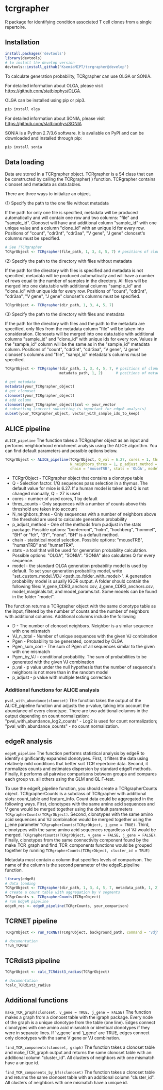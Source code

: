 # tcrgrapher

R package for identifying condition associated T cell clones from a single 
repertoire.

## Installation

```R
install.packages('devtools')
library(devtools)
# to install the develop version
devtools::install_github("KseniaMIPT/tcrgrapher@develop")
```

To calculate generation probability, TCRgrapher can use OLGA or SONIA. 

For detailed information about OLGA, please visit
https://github.com/statbiophys/OLGA.

OLGA can be installed using pip or pip3.

```python
pip install olga
```

For detailed information about SONIA, please visit
https://github.com/statbiophys/SONIA

SONIA is a Python 2.7/3.6 software. It is available on PyPI and can be 
downloaded and installed through pip:

```python
pip install sonia
```

## Data loading

Data are stored in a TCRgrapher object. TCRgrapher is a S4 class that can be 
constructed by calling the TCRgrapher( ) function. TCRgrapher contains clonoset 
and metadata as data.tables.

There are three ways to initialize an object.

(1) Specify the path to the one file without metadata

If the path for only one file is specified, metadata will be produced automatically
and will contain one row and two columns: "file" and "sample_id".
Clonoset will have and additional column "sample_id" with one unique value and a
column "clone_id" with an unique id for every row.
Positions of "count", "cdr3nt", "cdr3aa", "V gene", "J gene" clonoset's columns must be specified.

```R
# See ?TCRgrapher
TCRgrObject <- TCRgrapher(file_path, 1, 3, 4, 5, 7) # positions of clonoset's columns
```

(2) Specify the path to the directory with files without metadata

If the path for the directory with files is specified and metadata is not specified,
metadata will be produced automatically and will have a number of rows equal
to the number of samples in the directory. All files will be merged into one
data.table with additional columns "sample_id"  and "clone_id" with
unique ids  for every row. Positions of "count", "cdr3nt", "cdr3aa",
"V gene", "J gene" clonoset's columns must be specified.

```R
TCRgrObject <- TCRgrapher(dir_path, 1, 3, 4, 5, 7)
```

(3) Specify the path to the directory with files and metadata

If the path for the directory with files and the path to the metadata are specified,
only files from the metadata column "file" will be taken into consideration.
Clonosets will be merged into one data.table with additional columns "sample_id" and
"clone_id" with unique ids for every row.
Values in the "sample_id" column will be the same as in the "sample_id"
metadata column. Positions of "count", "cdr3nt", "cdr3aa", "V gene", "J gene" clonoset's
columns and "file", "sampl_id" metadata's columns must be specified.

```R
TCRgrObject <- TCRgrapher(dir_path, 1, 3, 4, 5, 7, # positions of clonoset's columns
                         metadata_path, 1, 2)      # positions of metadtata's columns
```
```R
# get metadata
metadata(your_TCRgrapher_object)
# get clonoset
clonoset(your_TCRgrapher_object)
# add column
clonoset(your_TCRgrapher_object)$col <- your_vector
# subsetting (correct subsetting is important for edgeR analysis)
subset(your_TCRgrapher_object, vector_with_sample_ids_to_keep)
```

## ALICE pipeline

```ALICE_pipeline``` The function takes a TCRgrapher object as an input and performs
neighborhood enrichment analysis using the ALICE algorithm. You can find default 
parameters and possible options below.

```R
TCRgrObject <- ALICE_pipeline(TCRgrObject, Q_val = 6.27, cores = 1, thres_counts = 1,
                              N_neighbors_thres = 1, p_adjust_method = "BH", 
                              chain = 'mouseTRB', stats = 'OLGA', model= '-')
```
* TCRgrObject - TCRgrapher object that contains a clonotype table
* Q - Selection factor. 1/Q sequences pass selection in a thymus. The default 
value for mice is 6.27. If a human model is taken and Q is not changed manually,
Q = 27 is used
* cores - number of used cores, 1 by default
* thres_counts - Only sequences with a number of counts above this threshold are
taken into account
* N_neighbors_thres - Only sequences with a number of neighbors above the 
threshold are used to calculate generation probability
* p_adjust_method - One of the methods from p.adjust in the stats package. 
Possible options: "bonferroni", "holm", "hochberg", "hommel", "BH" or "fdr", "BY",
"none". "BH" is a default method.
* chain - statistical model selection. Possible options: "mouseTRB", "humanTRB" 
and "humanTRA".
* stats - a tool that will be used for generation probability calculation. 
Possible options: "OLGA", "SONIA". "SONIA" also calculates Q for every sequence.
* model - the standard OLGA generation probability model is used by default. 
To set your generation probability model, write 
"set_custom_model_VDJ <path_to_folder_with_model>". A generation probability model
is usually IGOR output. A folder should contain the following files: 
V_gene_CDR3_anchors.csv, J_gene_CDR3_anchors.csv, model_marginals.txt, and 
model_params.txt. Some models can be found in the folder "model".

The function returns a TCRgrapher object with the same clonotype table as the 
input, filtered by the number of counts and the number of neighbors with 
additional columns. Additional columns include the following
* D - The number of clonoset neighbors. Neighbor is a similar sequence with one 
mismatch
* VJ_n_total - Number of unique sequences with the given VJ combination
* Pgen - Probability to be generated, computed by OLGA
* Pgen_sum_corr - The sum of Pgen of all sequences similar to the given with one
mismatch
* Pgen_by_VJ - conditional probability. The sum of probabilities to be generated 
with the given VJ combination
* p_val - p value under the null hypothesis that the number of sequence's neighbors
is not more than in the random model
* p_adjust - p value with multiple testing correction

### Additional functions for ALICE analysis

```pval_with_abundance(clonoset)``` The function takes the output of the ALICE_pipeline 
function and adjusts the p-value, taking into account the abundance of every clonotype.
There are two additional columns in the output depending on count normalization:
"pval_with_abundance_log2_counts" - Log2 is used for count normalization; 
"pval_with_abundance_counts" - no count normalization.

## edgeR analysis

```edgeR_pipeline``` The function performs statistical analysis by edgeR to 
identify significantly expanded clonotypes. First, it filters the data using 
relatively mild conditions that better suit TCR repertoire data. Second, it 
normalizes counts and estimates dispersion by standard edgeR methods. Finally, 
it performs all pairwise comparisons between groups and compares each group vs. 
all others using the GLM and QL F-test.

To use the edgeR_pipeline function, you should create a TCRgrapherCounts object.
TCRgrapherCounts is a subclass of TCRgrapher with additional slots: count_table
and feature_info. Count data could be aggregated in the following ways. First, 
clonotypes with the same amino acid sequences and V gene would be merged together
using the default parameters  ```TCRgrapherCounts(TCRgrObject)```. Second, 
clonotypes with the same amino acid sequences and VJ combination would be merged 
together using the j_jene parameter ```TCRgrapherCounts(TCRgrObject, j_gene = TRUE)```.
Third, clonotypes with the same amino acid sequences regardless of VJ would be merged.
```TCRgrapherCounts(TCRgrObject, v_gene = FALSE, j_gene = FALSE)```. Finally, 
clonotypes from the same connectivity component found by the make_TCR_graph and 
find_TCR_components functions would be grouped together by running 
```TCRgrapherCounts(TCRgrObject, cluster_id = TRUE)```

Metadata must contain a column that specifies levels of comparison. The name of the
column is the second parameter of the edgeR_pipeline function.

```R
library(edgeR)
# data loading
TCRgrObject <- TCRgrapher(dir_path, 1, 3, 4, 5, 7, metadata_path, 1, 2)
# create a count table with aggregation by V segments
TCRgrCounts <- TCRgrapherCounts(TCRgrObject)
# run EdgeR pipeline 
edgeR_res <- edgeR_pipeline(TCRgrCounts, your_comparison)
```

## TCRNET pipeline

```R
TCRgrObject <- run_TCRNET(TCRgrObject, background_path, command = 'vdjtools')

# documentation
?run_TCRNET
```

## TCRdist3 pipeline

```R
TCRgrObject <- calc_TCRdist3_radius(TCRgrObject)

# documentation
?calc_TCRdist3_radius
```

## Additional functions

```make_TCR_graph(clonoset, v_gene = TRUE, j_gene = FALSE)``` 
The function makes a graph from a clonoset table with the igraph package. Every
node of the graph is a unique clonotype from the table (one line). Edges connect
clonotypes with one amino acid mismatch or identical clonotypes if they were in 
separate lines. If 'v_gene' and 'j_gene' are TRUE, edges connect only clonotypes
with the same V gene or VJ combination.

```find_TCR_components(clonoset, graph)``` The function takes a clonoset table 
and make_TCR_graph output and returns the same clonoset table with an additional
column "cluster_id". All clusters of neighbors with one mismatch have a unique id.

```find_TCR_components_by_bfs(clonoset)``` The function takes a clonoset table
and returns the same clonoset table with an additional 
column "cluster_id". All clusters of neighbors with one mismatch have a unique id.

